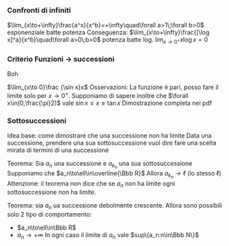 ### Confronti di infiniti
$\lim_{x\to+\infty}\frac{a^x}{x^b}=+\infty\quad\forall a>1\;\forall b>0$ esponenziale batte potenza
Conseguenza: $\lim_{x\to+\infty}\frac{[\log x]^a}{x^b}\quad\forall a>0\;b>0$ potenza batte log.
$\lim_{x\to0^+}x\log x=0$

### Criterio Funzioni $\rightarrow$ successioni
Boh

$\lim_{x\to 0}\frac {\sin x}x$
Osservazioni: La funzione è pari, posso fare il limite solo per $x\to0^+$. Supponiamo di sapere inoltre che $\forall x\in(0,\frac{\pi}2)$ vale $\sin x \le x \le \tan x$
Dimostrazione completa nei pdf

### Sottosuccessioni
Idea base: come dimostrare che una successione non ha limite
Data una successione, prendere una sua sottosuccessione vuol dire fare una scelta mirata di termini di una successione

Teorema: Sia $a_n$ una successione e $a_{k_n}$ una sua sottosuccessione
Supponiamo che $a_n\to\ell\in\overline{\Bbb R}$
Allora $a_{k_n}\to\ell$ (lo stesso $\ell$)
Attenzione: il teorema non dice che se $a_n$ non ha limite ogni sottosuccessione non ha limite.

Teorema: sia $a_n$ ua successione debolmente crescente. Allora sono possibili solo 2 tipo di comportamento:
- $a_n\to\ell\in\Bbb R$
- $a_n\to+\infty$
In ogni caso il limite di $a_n$ vale $sup\{a_n:n\in\Bbb N\}$
